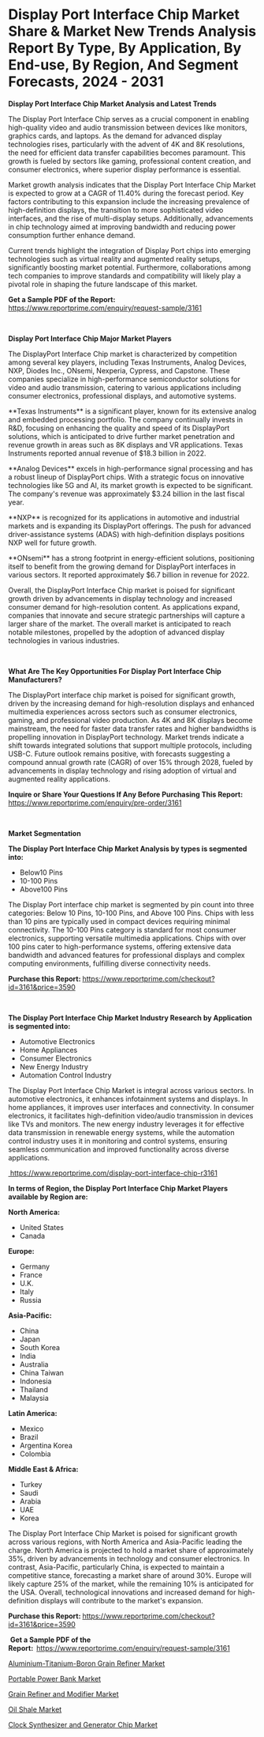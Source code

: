 <p><h1>Display Port Interface Chip Market Share & Market New Trends Analysis Report By Type, By Application, By End-use, By Region, And Segment Forecasts, 2024 - 2031</h1></p><p><strong>Display Port Interface Chip Market Analysis and Latest Trends</strong></p>
<p><p>The Display Port Interface Chip serves as a crucial component in enabling high-quality video and audio transmission between devices like monitors, graphics cards, and laptops. As the demand for advanced display technologies rises, particularly with the advent of 4K and 8K resolutions, the need for efficient data transfer capabilities becomes paramount. This growth is fueled by sectors like gaming, professional content creation, and consumer electronics, where superior display performance is essential.</p><p>Market growth analysis indicates that the Display Port Interface Chip Market is expected to grow at a CAGR of 11.40% during the forecast period. Key factors contributing to this expansion include the increasing prevalence of high-definition displays, the transition to more sophisticated video interfaces, and the rise of multi-display setups. Additionally, advancements in chip technology aimed at improving bandwidth and reducing power consumption further enhance demand.</p><p>Current trends highlight the integration of Display Port chips into emerging technologies such as virtual reality and augmented reality setups, significantly boosting market potential. Furthermore, collaborations among tech companies to improve standards and compatibility will likely play a pivotal role in shaping the future landscape of this market.</p></p>
<p><strong>Get a Sample PDF of the Report:&nbsp;</strong> <a href="https://www.reportprime.com/enquiry/request-sample/3161">https://www.reportprime.com/enquiry/request-sample/3161</a></p>
<p>&nbsp;</p>
<p><strong>Display Port Interface Chip Major Market Players</strong></p>
<p><p>The DisplayPort Interface Chip market is characterized by competition among several key players, including Texas Instruments, Analog Devices, NXP, Diodes Inc., ONsemi, Nexperia, Cypress, and Capstone. These companies specialize in high-performance semiconductor solutions for video and audio transmission, catering to various applications including consumer electronics, professional displays, and automotive systems.</p><p>**Texas Instruments** is a significant player, known for its extensive analog and embedded processing portfolio. The company continually invests in R&D, focusing on enhancing the quality and speed of its DisplayPort solutions, which is anticipated to drive further market penetration and revenue growth in areas such as 8K displays and VR applications. Texas Instruments reported annual revenue of $18.3 billion in 2022.</p><p>**Analog Devices** excels in high-performance signal processing and has a robust lineup of DisplayPort chips. With a strategic focus on innovative technologies like 5G and AI, its market growth is expected to be significant. The company's revenue was approximately $3.24 billion in the last fiscal year.</p><p>**NXP** is recognized for its applications in automotive and industrial markets and is expanding its DisplayPort offerings. The push for advanced driver-assistance systems (ADAS) with high-definition displays positions NXP well for future growth.</p><p>**ONsemi** has a strong footprint in energy-efficient solutions, positioning itself to benefit from the growing demand for DisplayPort interfaces in various sectors. It reported approximately $6.7 billion in revenue for 2022.</p><p>Overall, the DisplayPort Interface Chip market is poised for significant growth driven by advancements in display technology and increased consumer demand for high-resolution content. As applications expand, companies that innovate and secure strategic partnerships will capture a larger share of the market. The overall market is anticipated to reach notable milestones, propelled by the adoption of advanced display technologies in various industries.</p></p>
<p>&nbsp;</p>
<p><strong>What Are The Key Opportunities For Display Port Interface Chip Manufacturers?</strong></p>
<p><p>The DisplayPort interface chip market is poised for significant growth, driven by the increasing demand for high-resolution displays and enhanced multimedia experiences across sectors such as consumer electronics, gaming, and professional video production. As 4K and 8K displays become mainstream, the need for faster data transfer rates and higher bandwidths is propelling innovation in DisplayPort technology. Market trends indicate a shift towards integrated solutions that support multiple protocols, including USB-C. Future outlook remains positive, with forecasts suggesting a compound annual growth rate (CAGR) of over 15% through 2028, fueled by advancements in display technology and rising adoption of virtual and augmented reality applications.</p></p>
<p><strong>Inquire or Share Your Questions If Any Before Purchasing This Report:</strong> <a href="https://www.reportprime.com/enquiry/pre-order/3161">https://www.reportprime.com/enquiry/pre-order/3161</a></p>
<p>&nbsp;</p>
<p><strong>Market Segmentation</strong></p>
<p><strong>The Display Port Interface Chip Market Analysis by types is segmented into:</strong></p>
<p><ul><li>Below10 Pins</li><li>10-100 Pins</li><li>Above100 Pins</li></ul></p>
<p><p>The Display Port interface chip market is segmented by pin count into three categories: Below 10 Pins, 10-100 Pins, and Above 100 Pins. Chips with less than 10 pins are typically used in compact devices requiring minimal connectivity. The 10-100 Pins category is standard for most consumer electronics, supporting versatile multimedia applications. Chips with over 100 pins cater to high-performance systems, offering extensive data bandwidth and advanced features for professional displays and complex computing environments, fulfilling diverse connectivity needs.</p></p>
<p><strong>Purchase this Report:&nbsp;</strong><a href="https://www.reportprime.com/checkout?id=3161&price=3590">https://www.reportprime.com/checkout?id=3161&price=3590</a></p>
<p>&nbsp;</p>
<p><strong>The Display Port Interface Chip Market Industry Research by Application is segmented into:</strong></p>
<p><ul><li>Automotive Electronics</li><li>Home Appliances</li><li>Consumer Electronics</li><li>New Energy Industry</li><li>Automation Control Industry</li></ul></p>
<p><p>The Display Port Interface Chip Market is integral across various sectors. In automotive electronics, it enhances infotainment systems and displays. In home appliances, it improves user interfaces and connectivity. In consumer electronics, it facilitates high-definition video/audio transmission in devices like TVs and monitors. The new energy industry leverages it for effective data transmission in renewable energy systems, while the automation control industry uses it in monitoring and control systems, ensuring seamless communication and improved functionality across diverse applications.</p></p>
<p><a href="https://www.reportprime.com/display-port-interface-chip-r3161">&nbsp;https://www.reportprime.com/display-port-interface-chip-r3161</a></p>
<p><strong>In terms of Region, the Display Port Interface Chip Market Players available by Region are:</strong></p>
<p>
    <p> <strong> North America: </strong>
        <ul>
            <li>United States</li>
            <li>Canada</li>
        </ul>
        </p> 
    <p> <strong> Europe: </strong>
        <ul>
            <li>Germany</li>
            <li>France</li>
            <li>U.K.</li>
            <li>Italy</li>
            <li>Russia</li>
        </ul>
        </p> 
    <p> <strong> Asia-Pacific: </strong>
        <ul>
            <li>China</li>
            <li>Japan</li>
            <li>South Korea</li>
            <li>India</li>
            <li>Australia</li>
            <li>China Taiwan</li>
            <li>Indonesia</li>
            <li>Thailand</li>
            <li>Malaysia</li>
        </ul>
        </p> 
    <p> <strong> Latin America: </strong>
        <ul>
            <li>Mexico</li>
            <li>Brazil</li>
            <li>Argentina Korea</li>
            <li>Colombia</li>
        </ul>
        </p> 
    <p> <strong> Middle East & Africa: </strong>
        <ul>
            <li>Turkey</li>
            <li>Saudi</li>
            <li>Arabia</li>
            <li>UAE</li>
            <li>Korea</li>
        </ul>
    </p>
    </p>
<p><p>The Display Port Interface Chip Market is poised for significant growth across various regions, with North America and Asia-Pacific leading the charge. North America is projected to hold a market share of approximately 35%, driven by advancements in technology and consumer electronics. In contrast, Asia-Pacific, particularly China, is expected to maintain a competitive stance, forecasting a market share of around 30%. Europe will likely capture 25% of the market, while the remaining 10% is anticipated for the USA. Overall, technological innovations and increased demand for high-definition displays will contribute to the market's expansion.</p></p>
<p><strong>Purchase this Report: </strong><a href="https://www.reportprime.com/checkout?id=3161&price=3590">https://www.reportprime.com/checkout?id=3161&price=3590</a></p>
<p>&nbsp;<strong>Get a Sample PDF of the Report:&nbsp;&nbsp;</strong><a href="https://www.reportprime.com/enquiry/request-sample/3161">https://www.reportprime.com/enquiry/request-sample/3161</a></p>
<p><strong></strong></p>
<p><p><a href="https://issuu.com/reportprime-2/docs/aluminium-titanium-boron-grain-refi_d8fd465f30d6a3">Aluminium-Titanium-Boron Grain Refiner Market</a></p><p><a href="https://www.linkedin.com/pulse/portable-power-bank-industry-forecast-market-shifts-strategic-y4m1c?trackingId=%2BCFs%2BH0HQSyVQvgsi7RgGA%3D%3D">Portable Power Bank Market</a></p><p><a href="https://issuu.com/reportprime-2/docs/grain-refiner-and-modifier-market-s_d10e6bde3419f4">Grain Refiner and Modifier Market</a></p><p><a href="https://www.linkedin.com/pulse/oil-shale-industry-sector-market-dynamics-future-scenarios-2024-88xcc?trackingId=4Vt3ikiFTB6oZD9foL2Qvw%3D%3D">Oil Shale Market</a></p><p><a href="https://github.com/AshikRahman665/Market-Research-Report-List-1/blob/main/clock-synthesizer-and-generator-chip-market.md">Clock Synthesizer and Generator Chip Market</a></p></p>